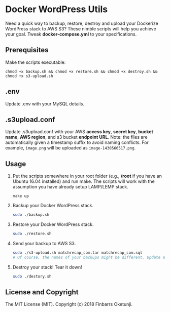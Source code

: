 Docker WordPress Utils
=============

Need a quick way to backup, restore, destroy and upload your Dockerize WordPress stack to AWS S3? These nimble scripts will help you achieve your goal. Tweak **docker-compose.yml** to your specifications.

Prerequisites
-------------

Make the scripts executable:

    chmod +x backup.sh && chmod +x restore.sh && chmod +x destroy.sh && chmod +x s3-upload.sh

.env
----

Update .env with your MySQL details.

.s3upload.conf
--------------

Update .s3upload.conf with your AWS **access key**, **secret key**, **bucket name**, **AWS region**, and s3 bucket **endpoint URL**. Note: the files are automatically given a timestamp suffix to avoid naming conflicts. For example, `image.png` will be uploaded as `image-1430566517.png`.

Usage
-----

1. Put the scripts somewhere in your root folder (e.g., **/root** if you have an Ubuntu 16.04 installed) and run make. The scripts will work with the assumption you have already setup LAMP/LEMP stack.

    ```make
    make up
    ```

2. Backup your Docker WordPress stack.

    ```sh
    sudo ./backup.sh
    ```

3. Restore your Docker WordPress stack.

    ```sh
    sudo ./restore.sh
    ```
4. Send your backup to AWS S3.

    ```sh
    sudo ./s3-upload.sh matchrecap_com.tar matchrecap_com.sql
    # Of course, the names of your backups might be different. Update accordingly!
    ```
5. Destroy your stack! Tear it down!

    ```sh
    sudo ./destory.sh
    ```

License and Copyright
---------------------

The MIT License (MIT). Copyright (c) 2018 Finbarrs Oketunji.